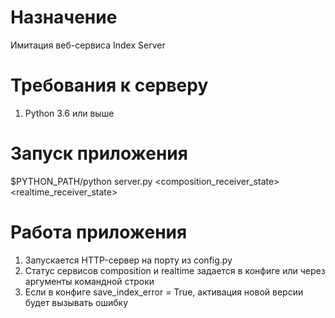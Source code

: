 Назначение
=============
Имитация веб-сервиса Index Server

Требования к серверу
=============
1. Python 3.6 или выше

Запуск приложения
=============
$PYTHON_PATH/python server.py <composition_receiver_state> <realtime_receiver_state>

Работа приложения
=============
1. Запускается HTTP-сервер на порту из config.py
2. Статус сервисов composition и realtime задается в конфиге или через аргументы командной строки
3. Если в конфиге save_index_error = True, активация новой версии будет вызывать ошибку 